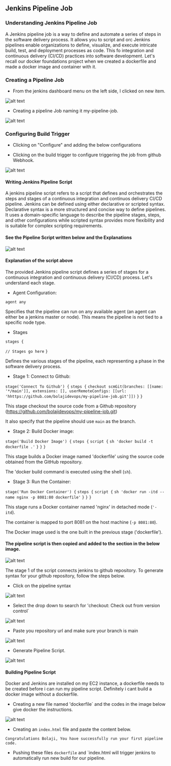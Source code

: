 ## Jenkins Pipeline Job

### Understanding Jenkins Pipeline Job

A Jenkins pipeline job is a way to define and automate a series of steps in the software delivery process. It allows you to script and orc Jenkins pipelines enable organizations to define, visualize, and execute intricate build, test, and deployment processes as code. This fo integration and continuous delivery (CI/CD) practices into software development. Let's recall our docker foundations project when we created a dockerfile and made a docker image and container with it.

### Creating a Pipeline Job

- From the jenkins dashboard menu on the left side, I clicked on new item.

![alt text](images/new-item.png)

- Creating a pipeline Job naming it my-pipeline-job.

![alt text](images/new-pipeline.png)


### Configuring Build Trigger

- Clicking on "Configure" and adding the below configurations

- Clicking on the build trigger to configure triggering the job from github Webhook.

![alt text](images/webhook-configure.png)

#### Writing Jenkins Pipeline Script 

A jenkins pipeline script refers to a script that defines and orchestrates the steps and stages of a continuous integration and continuos delivery CI/CD pipeline. Jenkins can be defined using either declarative or scripted syntax. Declarative syntax is a more structured and concise way to define pipelines. It uses a domain-specific language to describe the pipeline stages, steps, and other configurations while scripted syntax provides more flexibility and is suitable for complex scripting requirements.

#### See the Pipeline Script written below and the Explanations

![alt text](<images/Pipeline-script copy.png>)


#### Explanation of the script above 

The provided Jenkins pipeline script defines a series of stages for a continuous integration and continuous delivery (CI/CD) process. Let's understand each stage. 

- Agent Configuration:

`agent any`

Specifies that the pipeline can run on any available agent (an agent can either be a jenkins master or node). This means the pipeline is not tied to a specific node type.

- Stages

`stages {`

   `// Stages go here`
 `}`

Defines the various stages of the pipeline, each representing a phase in the software delivery process.


- Stage 1: Connect to Github:

`stage('Connect To Github') {`
   `steps {`
      `checkout scmGit(branches: [[name: '*/main']], extensions: [], userRemoteConfigs: [[url: 'hhttps://github.com/bolajidevops/my-pipeline-job.git']])`
   `}`
`}`

This stage checkout the source code from a Github repository (https://github.com/bolajidevops/my-pipeline-job.git)

It also specify that the pipeline should use `main` as the branch.

- Stage 2: Build Docker image:

`stage('Build Docker Image') {`
   `steps {`
      `script {`
         `sh 'docker build -t dockerfile .'`
      `}`
   `}`
`}`

This stage builds a Docker image named 'dockerfile' using the source code obtained from the GitHub repository.

The 'docker build command is executed using the shell (`sh`).

- Stage 3: Run the Container:

`stage('Run Docker Container') {`
   `steps {`
      `script {`
         `sh 'docker run -itd --name nginx -p 8081:80 dockerfile'`
      `}`
   `}`
`}`

This stage runs a Docker container named 'nginx' in detached mode (`'-itd`).

The container is mapped to port 8081 on the host machine (`-p 8081:80`).

The Docker image used is the one built in the previous stage ('dockerfile').


#### The pipeline script is then copied and added to the section in the below image.

![alt text](images/pipeline-script.png)


The stage 1 of the script connects jenkins to github repository. To generate syntax for your github repository, follow the steps below.

- Click on the pipeline syntax

![alt text](images/syntax-pipeline.png)


- Select the drop down to search for 'checkout: Check out from version control`

![alt text](images/Checkout-version.png)


- Paste you repository url and make sure your branch is main

![alt text](images/Git-url.png)


- Generate Pipeline Script.

![alt text](images/generate-pipeline.png)


#### Building Pipeline Script

Docker and Jenkins are installed on my EC2 instance, a dockerfile needs to be created before i can run my pipeline script. Definitely i cant build a docker image without a dockerfile.

- Creating a new file named 'dockerfile` and the codes in the image below give docker the instructions.

![alt text](images/docker-image.png)


- Creating an `index.html` file and paste the content below.

`Congratulations Bolaji, You have successfully run your first pipeline code.`


- Pushing these files `dockerfile` and `index.html will trigger jenkins to automatically run new build for our pipeline.



